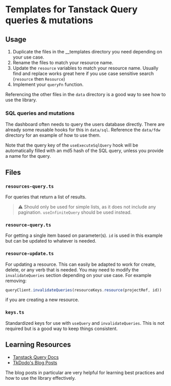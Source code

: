 # Templates for Tanstack Query queries & mutations

## Usage

1. Duplicate the files in the \_\_templates directory you need depending on your use case.
2. Rename the files to match your resource name.
3. Update the `resource` variables to match your resource name. Usually find and replace works great here if you use case sensitive search (`resource` then `Resource`)
4. Implement your `queryFn` function.

Referencing the other files in the `data` directory is a good way to see how to use the library.

### SQL queries and mutations

The dashboard often needs to query the users database directly. There are already some reusable hooks for this in `data/sql`. Reference the `data/fdw` directory for an example of how to use them.

Note that the query key of the `useExecuteSqlQuery` hook will be automatically filled with an md5 hash of the SQL query, unless you provide a name for the query.

## Files

### `resources-query.ts`

For queries that return a list of results.

> :warning: Should only be used for simple lists, as it does not include any pagination. `useInfiniteQuery` should be used instead.

### `resource-query.ts`

For getting a single item based on parameter(s). `id` is used in this example but can be updated to whatever is needed.

### `resource-update.ts`

For updating a resource. This can easily be adapted to work for create, delete, or any verb that is needed. You may need to modify the `invalidateQueries` section depending on your use case. For example removing:

```ts
queryClient.invalidateQueries(resourceKeys.resource(projectRef, id))
```

if you are creating a new resource.

### `keys.ts`

Standardized keys for use with `useQuery` and `invalidateQueries`. This is not required but is a good way to keep things consistent.

## Learning Resources

- [Tanstack Query Docs](https://tanstack.com/query/v4/docs/react/overview)
- [TkDodo's Blog Posts](https://tanstack.com/query/v4/docs/react/community/tkdodos-blog)

The blog posts in particular are very helpful for learning best practices and how to use the library effectively.
